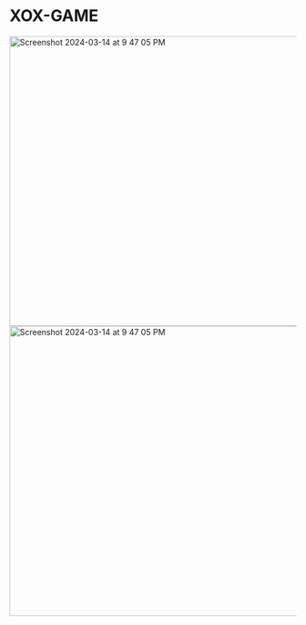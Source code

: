 # XOX-GAME
<img width="509" alt="Screenshot 2024-03-14 at 9 47 05 PM" src="https://github.com/rsairam123/XOX-GAME/assets/151658959/125ba4a8-f050-4038-8b1c-a4e9ef5285d9">
<img width="509" alt="Screenshot 2024-03-14 at 9 47 05 PM" src="https://github.com/rsairam123/XOX-GAME/assets/151658959/f14ff47e-63e5-4270-ac91-0f434e3d1aaf">
